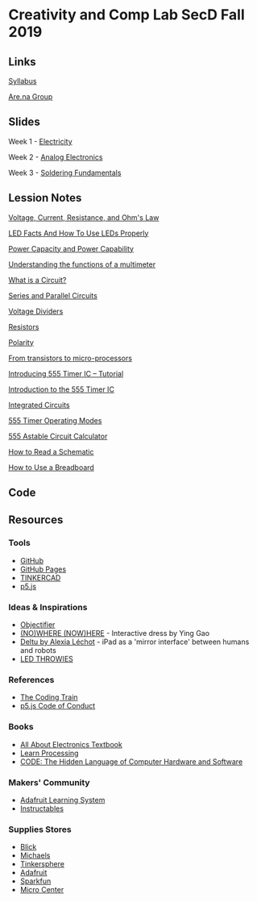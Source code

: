 # Creativity and Comp Lab SecD Fall 2019
## Links
[Syllabus](https://drive.google.com/drive/folders/1ekCLgRT3-kKLF5hWZEJOpjXBPogD061bs)

[Are.na Group](https://www.are.na/creativity-and-comp-lab-secd-fa19)

## Slides
Week 1 - [Electricity](https://docs.google.com/presentation/d/1s91O5JwK2m-d8K2O7BpPYuwWmRKmPurLMXh5FBQASdc/edit?usp=sharing)

Week 2 - [Analog Electronics](https://drive.google.com/open?id=1N-xwk4iH5Zy-CkcoUX5MxcV2EKoH7AUZ9WHEBF1ZrxY)

Week 3 - [Soldering Fundamentals](https://docs.google.com/presentation/d/1DNsQfqSGOgwo_1aUbyIZMYYixQFUaY4LfOoCqd5NMds/edit?usp=sharing)

## Lession Notes

[Voltage, Current, Resistance, and Ohm's Law](https://learn.sparkfun.com/tutorials/voltage-current-resistance-and-ohms-law)

[LED Facts And How To Use LEDs Properly](https://www.thedoityourselfworld.com/articles/article.php?id=11493)

[Power Capacity and Power Capability](https://learn.adafruit.com/all-about-batteries/power-capacity-and-power-capability)

[Understanding the functions of a multimeter](https://learn.adafruit.com/multimeters/overview)

[What is a Circuit?](https://learn.sparkfun.com/tutorials/what-is-a-circuit)

[Series and Parallel Circuits](https://learn.sparkfun.com/tutorials/series-and-parallel-circuits)

[Voltage Dividers](https://learn.sparkfun.com/tutorials/voltage-dividers)

[Resistors](https://learn.sparkfun.com/tutorials/resistors)

[Polarity](https://learn.sparkfun.com/tutorials/polarity)

[From transistors to micro-processors](https://www.101computing.net/from-transistors-to-micro-processors/)

[Introducing 555 Timer IC – Tutorial](https://randomnerdtutorials.com/555-timer-ic-tutorial/)

[Introduction to the 555 Timer IC](https://www.science20.com/square_root_not/blog/introduction_555_timer_ic-106258)

[Integrated Circuits](https://learn.sparkfun.com/tutorials/integrated-circuits/all)

[555 Timer Operating Modes](http://www.555-timer-circuits.com/operating-modes.html)

[555 Astable Circuit Calculator](http://www.ohmslawcalculator.com/555-astable-calculator)

[How to Read a Schematic](https://learn.sparkfun.com/tutorials/how-to-read-a-schematic/all)

[How to Use a Breadboard](https://learn.sparkfun.com/tutorials/how-to-use-a-breadboard)

## Code
## Resources
### Tools
- [GitHub](https://github.com/)
- [GitHub Pages](https://pages.github.com/)
- [TINKERCAD](https://www.tinkercad.com/) 
- [p5.js](https://p5js.org/download/)
### Ideas & Inspirations
- [Objectifier](https://bjoernkarmann.dk/objectifier)
- [(NO)WHERE (NOW)HERE](https://design-milk.com/nowhere-nowhere-interactive-dresses-by-ying-gao/) - Interactive dress by Ying Gao
- [Deltu by Alexia Léchot](https://www.creativeapplications.net/arduino-2/deltu-by-alexia-lechot-ipad-as-a-mirror-interface-between-humans-and-robots/) - iPad as a 'mirror interface' between humans and robots
- [LED THROWIES](https://www.graffitiresearchlab.de/category/led-throwies/)
### References
- [The Coding Train](https://thecodingtrain.com/)
- [p5.js Code of Conduct](https://github.com/processing/p5.js/blob/master/CODE_OF_CONDUCT.md)
### Books
- [All About Electronics Textbook ](https://www.allaboutcircuits.com/textbook/)
- [Learn Processing](http://learningprocessing.com/)
- [CODE: The Hidden Language of Computer Hardware and Software](https://www.amazon.com/Code-Language-Computer-Hardware-Software/dp/0735611319)
### Makers' Community
- [Adafruit Learning System](https://learn.adafruit.com/)
- [Instructables](https://www.instructables.com/)
### Supplies Stores
- [Blick](https://www.dickblick.com/?gclid=CjwKCAjwqZPrBRBnEiwAmNJsNscjqp7fniZKigMzhEna_UPZXqMi-SfzSaqZktqPVczmicakpfCCyxoCc_MQAvD_BwE)
- [Michaels](https://www.michaels.com/)
- [Tinkersphere](https://tinkersphere.com/)
- [Adafruit](https://www.adafruit.com/)
- [Sparkfun](https://www.sparkfun.com/)
- [Micro Center](https://www.microcenter.com/)
